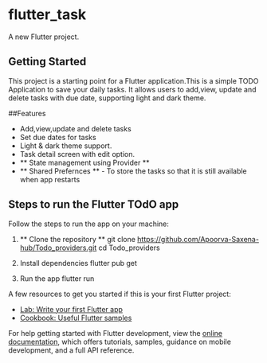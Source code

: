 # flutter_task

A new Flutter project.

## Getting Started

This project is a starting point for a Flutter application.This is a simple TODO Application to save your daily tasks.
It allows users to add,view, update and delete tasks with due date, supporting light and dark theme.

##Features
- Add,view,update and delete tasks
- Set due dates for tasks
- Light & dark theme support.
- Task detail screen with edit option.
- ** State management using Provider **
- ** Shared Prefernces ** - To store the tasks so that it is still available when app restarts


## Steps to run the Flutter TOdO app
Follow the steps to run the app on your machine:

1. ** Clone the repository **
git clone https://github.com/Apoorva-Saxena-hub/Todo_providers.git
cd Todo_providers

2. Install dependencies
flutter pub get

3. Run the app
flutter run



A few resources to get you started if this is your first Flutter project:

- [Lab: Write your first Flutter app](https://docs.flutter.dev/get-started/codelab)
- [Cookbook: Useful Flutter samples](https://docs.flutter.dev/cookbook)

For help getting started with Flutter development, view the
[online documentation](https://docs.flutter.dev/), which offers tutorials,
samples, guidance on mobile development, and a full API reference.
